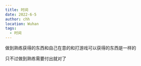 ```yaml
---
title: 时间
date: 2022-6-5
author: chh
location: Wuhan
tags:
  - 时间
---
```


做到熟练获得的东西和自己在意的和打游戏可以获得的东西是一样的

只不过做到熟练需要付出就对了
